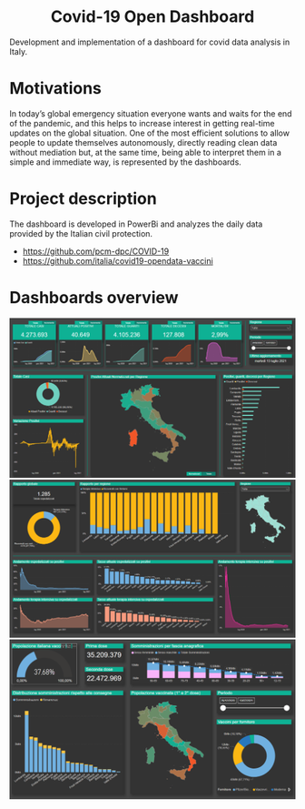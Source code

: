 <h1 align="center">Covid-19 Open Dashboard</h1>

Development and implementation of a dashboard for covid data analysis in Italy. 

# Motivations
In today’s global emergency situation everyone wants and waits for the end of the pandemic, and this helps to increase 
interest in getting real-time updates on the global situation. One of the most efficient solutions to allow people to update 
themselves autonomously, directly reading clean data without mediation but, at the same time, being able to interpret them 
in a simple and immediate way, is represented by the dashboards.

# Project description
The dashboard is developed in PowerBi and analyzes the daily data provided by the Italian civil protection.
 - https://github.com/pcm-dpc/COVID-19
 - https://github.com/italia/covid19-opendata-vaccini

# Dashboards overview
<div align="center">
<img src="dash1.png" >
</div>
<div align="center">
<img src="dash2.png">
</div>
<div align="center">
<img src="dash3.png">
</div>
